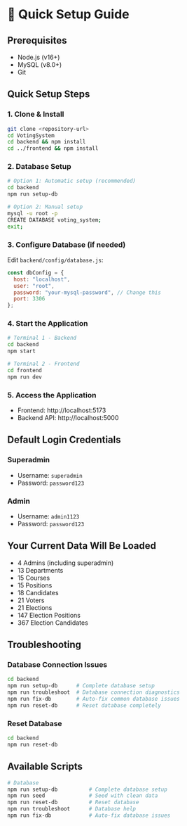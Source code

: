 # 🚀 Quick Setup Guide

## Prerequisites
- Node.js (v16+)
- MySQL (v8.0+)
- Git

## Quick Setup Steps

### 1. Clone & Install
```bash
git clone <repository-url>
cd VotingSystem
cd backend && npm install
cd ../frontend && npm install
```

### 2. Database Setup
```bash
# Option 1: Automatic setup (recommended)
cd backend
npm run setup-db

# Option 2: Manual setup
mysql -u root -p
CREATE DATABASE voting_system;
exit;
```

### 3. Configure Database (if needed)
Edit `backend/config/database.js`:
```javascript
const dbConfig = {
  host: "localhost",
  user: "root", 
  password: "your-mysql-password", // Change this
  port: 3306
};
```

### 4. Start the Application
```bash
# Terminal 1 - Backend
cd backend
npm start

# Terminal 2 - Frontend  
cd frontend
npm run dev
```

### 5. Access the Application
- Frontend: http://localhost:5173
- Backend API: http://localhost:5000

## Default Login Credentials

### Superadmin
- Username: `superadmin`
- Password: `password123`

### Admin
- Username: `admin1123` 
- Password: `password123`

## Your Current Data Will Be Loaded
- 4 Admins (including superadmin)
- 13 Departments
- 15 Courses
- 15 Positions
- 18 Candidates
- 21 Voters
- 21 Elections
- 147 Election Positions
- 367 Election Candidates

## Troubleshooting

### Database Connection Issues
```bash
cd backend
npm run setup-db      # Complete database setup
npm run troubleshoot  # Database connection diagnostics
npm run fix-db        # Auto-fix common database issues
npm run reset-db      # Reset database completely
```

### Reset Database
```bash
cd backend
npm run reset-db
```

## Available Scripts

```bash
# Database
npm run setup-db          # Complete database setup
npm run seed              # Seed with clean data
npm run reset-db          # Reset database
npm run troubleshoot      # Database help
npm run fix-db            # Auto-fix database issues
``` 